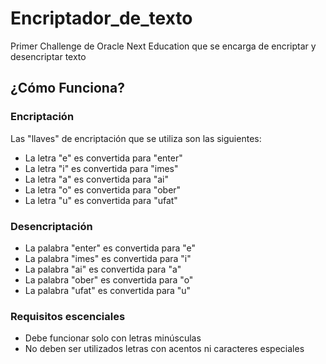 # Encriptador_de_texto
Primer Challenge de Oracle Next Education que se encarga de encriptar y desencriptar texto

## ¿Cómo Funciona?

### Encriptación

Las "llaves" de encriptación que se utiliza son las siguientes:

- La letra "e" es convertida para "enter"
- La letra "i" es convertida para "imes"
- La letra "a" es convertida para "ai"
- La letra "o" es convertida para "ober"
- La letra "u" es convertida para "ufat"

### Desencriptación

- La palabra "enter" es convertida para "e"
- La palabra "imes" es convertida para "i"
- La palabra "ai" es convertida para "a"
- La palabra "ober" es convertida para "o"
- La palabra "ufat" es convertida para "u"

### Requisitos escenciales

- Debe funcionar solo con letras minúsculas
- No deben ser utilizados letras con acentos ni caracteres especiales
